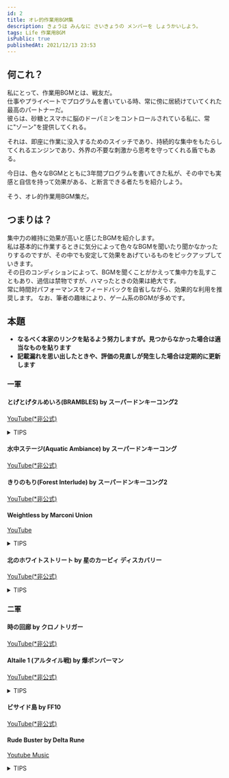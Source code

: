```yaml
---
id: 2
title: オレ的作業用BGM集
description: きょうは みんなに さいきょうの メンバーを しょうかいしよう。
tags: Life 作業用BGM
isPublic: true
publishedAt: 2021/12/13 23:53
---
```


## 何これ？

私にとって、作業用BGMとは、戦友だ。  
仕事やプライベートでプログラムを書いている時、常に傍に居続けていてくれた最高のパートナーだ。  
彼らは、砂糖とスマホに脳のドーパミンをコントロールされている私に、常に"ゾーン"を提供してくれる。 

それは、即座に作業に没入するためのスイッチであり、持続的な集中をもたらしてくれるエンジンであり、外界の不要な刺激から思考を守ってくれる盾でもある。  


今日は、色々なBGMとともに3年間プログラムを書いてきた私が、その中でも実感と自信を持って効果がある、と断言できる者たちを紹介しよう。  

そう、オレ的作業用BGM集だ。


## つまりは？

集中力の維持に効果が高いと感じたBGMを紹介します。  
私は基本的に作業するときに気分によって色々なBGMを聞いたり聞かなかったりするのですが、その中でも安定して効果をあげているものをピックアップしていきます。  
その日のコンディションによって、BGMを聞くことがかえって集中力を乱すこともあり、過信は禁物ですが、ハマったときの効果は絶大です。  
常に時間対パフォーマンスをフィードバックを自省しながら、効果的な利用を推奨します。
なお、筆者の趣味により、ゲーム系のBGMが多めです。  


## 本題

- **なるべく本家のリンクを貼るよう努力しますが。見つからなかった場合は適当なものを貼ります**   
- **記載漏れを思い出したときや、評価の見直しが発生した場合は定期的に更新します**

### 一軍

#### とげとげタルめいろ(BRAMBLES) by スーパードンキーコング2

[YouTube(*非公式)](https://www.youtube.com/watch?v=GUDoW1pqEV8)

<details>
<summary>
TIPS
</summary>

正直この曲には、他の追随を許さないほどお世話になった。   
「miball0202はこの曲を合計1000時間以上聞いています」とアカシックレコードに書いてあっても私は疑わないでしょう。  
David Wise の名曲であり、単純にゲーム音楽として評価が高く、界隈での知名度も相応にある。  

この後の「きりのもり(Forest Interlude)」「水中ステージ(Aquatic Ambiance)」もスーパードンキーコング。

David Wiseは、優しいEDMで、まるでその自然のイメージに身が浸るようなアンビエントを作る天才だと思う。
</details>
 

#### 水中ステージ(Aquatic Ambiance) by スーパードンキーコング

[YouTube(*非公式)](https://www.youtube.com/watch?v=ovp7dk29jUU)


#### きりのもり(Forest Interlude) by スーパードンキーコング2

[YouTube(*非公式)](https://www.youtube.com/watch?v=slKNBP7VEvI)


#### Weightless by Marconi Union

[YouTube](https://www.youtube.com/watch?v=qYnA9wWFHLI&t=5434s)

<details>
<summary>
TIPS
</summary>

Marconi Union というイギリスのバンドが、リラックス効果を目的として作成したインスト曲。  
実際にストレスレベルが下がったという研究結果があるとかないとか。  
若干退屈な曲調であり、思考の邪魔はしないが、コンディションが悪いときに作業に没入しづらい印象がある。  
集中を持続させる力は凄まじいが、聞いていることを忘れるくらいゾーンに入ったことはないかもしれない。
</details>

#### 北のホワイトストリート by 星のカービィ ディスカバリー

[YouTube(*非公式)](https://www.youtube.com/watch?v=PBRJJYKSiNQ)

<details>
<summary>
TIPS
</summary>

星のカービィは「カービィサウンド(あるいはカービィポップ)」と呼称されるほど、独特の明るくて切ない曲調魅力として知られている。
新しいシリーズが出るたびにそのBGMにも高い注目が集まっている。
2022/3 新作の星のカービィディスパバリーでも、期待を裏切らない名曲が誕生した。
私はゲームプレイ中でも、「おや、この曲」と、ステージクリアせずにしばらく立ち止まった。
メロディ二つくらいしかない気がするのに、なんでこんなに豊かな曲ができるんや。
聞けばわかる。聞けば、わかる。

</details>

### 二軍

#### 時の回廊 by クロノトリガー

[YouTube(*非公式)](https://www.youtube.com/watch?v=Q9XTqQbuavI)

#### Altaile 1 (アルタイル戦) by 爆ボンバーマン

[YouTube(*非公式)](https://www.youtube.com/watch?v=_AG_ap0y8yA&t=398s)

<details>
<summary>
TIPS
</summary>

ラスボス戦の曲。  
基本的に同じフレーズの繰り返しなので、上にあげたアンビエントな曲より若干テンション上げながらも、作業に集中できる。  
ただ、ベースラインのシンセサイザーの圧が強いので、長時間大音量で聞いていると疲れる。耐久戦には向かない。  
爆ボンだと [Blue Resort](https://www.youtube.com/watch?v=vtQfua1sOc4&list=PL8x7wHq_i5DdRpnerAKgryL0u0wEylnba&index=6) が有名だが、曲の展開が印象的すぎて、個人的には作業には向かないと思う。
</details>

#### ビサイド島 by FF10

[YouTube(*非公式)](https://www.youtube.com/watch?v=hlZvbGPFFCw)

#### Rude Buster by Delta Rune

[Youtube Music](https://music.youtube.com/watch?v=Z3a6MNtbZeo&feature=share)

<details>
<summary>
TIPS
</summary>

うってかわって、バリバリの戦闘曲。天才 TobyFox の名曲の一つ。  
バチっとテンション上げたいときにおすすめ。  
通常戦闘曲として作曲されていることもあり、激しい曲調でも、ずっと聞いていられる安定感がある。  
コンディションによっては思考を邪魔することがあるので、使い方に注意。

</details>
